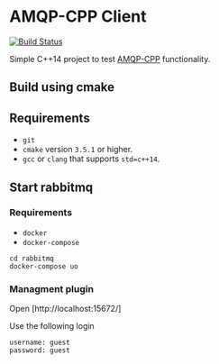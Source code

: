 # AMQP-CPP Client 

[![Build Status](https://travis-ci.org/janfietz/amqpcpp-client.svg?branch=master)](https://travis-ci.org/janfietz/amqpcpp-client)

Simple C++14 project to test [AMQP-CPP](https://github.com/CopernicaMarketingSoftware/AMQP-CPP) functionality.

## Build using cmake
## Requirements

- `git`
- `cmake` version `3.5.1` or higher.
- `gcc` or `clang` that supports `std=c++14`.

## Start rabbitmq

### Requirements
- `docker`
- `docker-compose`

```
cd rabbitmq
docker-compose uo
```

### Managment plugin

Open [http://localhost:15672/]

Use the following login
```
username: guest
password: guest
```